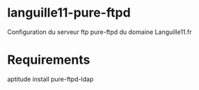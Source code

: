 languille11-pure-ftpd
=====================

Configuration du serveur ftp pure-ftpd du domaine Languille11.fr

Requirements
============

aptitude install pure-ftpd-ldap
